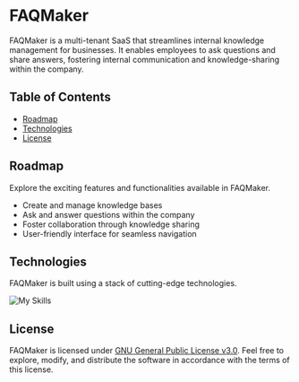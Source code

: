 # FAQMaker

FAQMaker is a multi-tenant SaaS that streamlines internal knowledge management for businesses. It enables employees to ask questions and share answers, fostering internal communication and knowledge-sharing within the company.

## Table of Contents

- [Roadmap](#roadmap)
- [Technologies](#technologies)
- [License](#license)

## Roadmap

Explore the exciting features and functionalities available in FAQMaker.

- Create and manage knowledge bases
- Ask and answer questions within the company
- Foster collaboration through knowledge sharing
- User-friendly interface for seamless navigation

## Technologies

FAQMaker is built using a stack of cutting-edge technologies.

![My Skills](https://skillicons.dev/icons?i=react,next,svelte,ts,tailwind,prisma,githubactions)

## License

FAQMaker is licensed under [GNU General Public License v3.0](LICENSE). Feel free to explore, modify, and distribute the software in accordance with the terms of this license.
